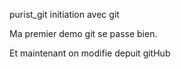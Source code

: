  purist_git
initiation avec git

Ma premier demo git se passe bien.

Et maintenant on modifie depuit gitHub
